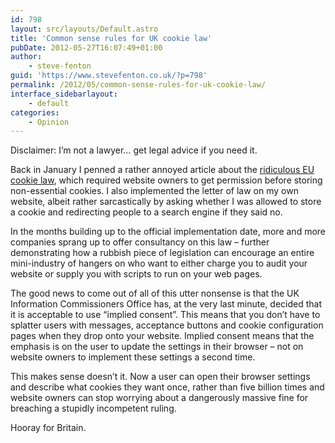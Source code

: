```yaml
---
id: 798
layout: src/layouts/Default.astro
title: 'Common sense rules for UK cookie law'
pubDate: 2012-05-27T16:07:49+01:00
author:
    - steve-fenton
guid: 'https://www.stevefenton.co.uk/?p=798'
permalink: /2012/05/common-sense-rules-for-uk-cookie-law/
interface_sidebarlayout:
    - default
categories:
    - Opinion
---
```


Disclaimer: I’m not a lawyer… get legal advice if you need it.

Back in January I penned a rather annoyed article about the [ridiculous EU cookie law](https://www.stevefenton.co.uk/2012/01/Stop-Passing-Laws-About-Things-You-Dont-Understand/), which required website owners to get permission before storing non-essential cookies. I also implemented the letter of law on my own website, albeit rather sarcastically by asking whether I was allowed to store a cookie and redirecting people to a search engine if they said no.

In the months building up to the official implementation date, more and more companies sprang up to offer consultancy on this law – further demonstrating how a rubbish piece of legislation can encourage an entire mini-industry of hangers on who want to either charge you to audit your website or supply you with scripts to run on your web pages.

The good news to come out of all of this utter nonsense is that the UK Information Commissioners Office has, at the very last minute, decided that it is acceptable to use “implied consent”. This means that you don’t have to splatter users with messages, acceptance buttons and cookie configuration pages when they drop onto your website. Implied consent means that the emphasis is on the user to update the settings in their browser – not on website owners to implement these settings a second time.

This makes sense doesn’t it. Now a user can open their browser settings and describe what cookies they want once, rather than five billion times and website owners can stop worrying about a dangerously massive fine for breaching a stupidly incompetent ruling.

Hooray for Britain.